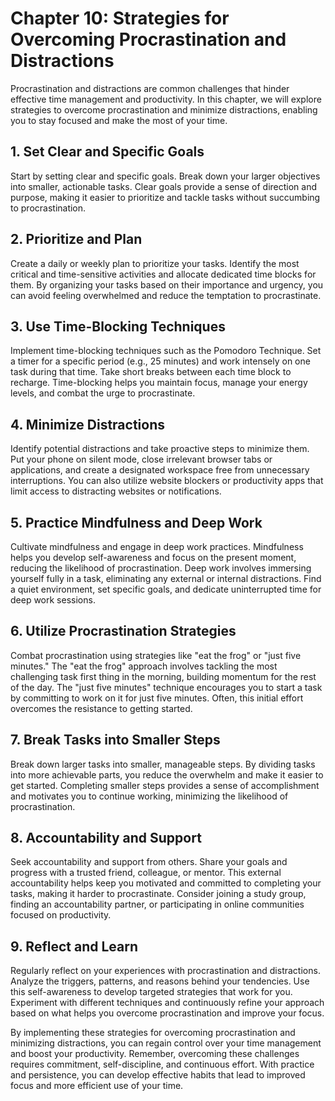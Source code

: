 Chapter 10: Strategies for Overcoming Procrastination and Distractions
======================================================================

Procrastination and distractions are common challenges that hinder effective time management and productivity. In this chapter, we will explore strategies to overcome procrastination and minimize distractions, enabling you to stay focused and make the most of your time.

**1. Set Clear and Specific Goals**
-----------------------------------

Start by setting clear and specific goals. Break down your larger objectives into smaller, actionable tasks. Clear goals provide a sense of direction and purpose, making it easier to prioritize and tackle tasks without succumbing to procrastination.

**2. Prioritize and Plan**
--------------------------

Create a daily or weekly plan to prioritize your tasks. Identify the most critical and time-sensitive activities and allocate dedicated time blocks for them. By organizing your tasks based on their importance and urgency, you can avoid feeling overwhelmed and reduce the temptation to procrastinate.

**3. Use Time-Blocking Techniques**
-----------------------------------

Implement time-blocking techniques such as the Pomodoro Technique. Set a timer for a specific period (e.g., 25 minutes) and work intensely on one task during that time. Take short breaks between each time block to recharge. Time-blocking helps you maintain focus, manage your energy levels, and combat the urge to procrastinate.

**4. Minimize Distractions**
----------------------------

Identify potential distractions and take proactive steps to minimize them. Put your phone on silent mode, close irrelevant browser tabs or applications, and create a designated workspace free from unnecessary interruptions. You can also utilize website blockers or productivity apps that limit access to distracting websites or notifications.

**5. Practice Mindfulness and Deep Work**
-----------------------------------------

Cultivate mindfulness and engage in deep work practices. Mindfulness helps you develop self-awareness and focus on the present moment, reducing the likelihood of procrastination. Deep work involves immersing yourself fully in a task, eliminating any external or internal distractions. Find a quiet environment, set specific goals, and dedicate uninterrupted time for deep work sessions.

**6. Utilize Procrastination Strategies**
-----------------------------------------

Combat procrastination using strategies like "eat the frog" or "just five minutes." The "eat the frog" approach involves tackling the most challenging task first thing in the morning, building momentum for the rest of the day. The "just five minutes" technique encourages you to start a task by committing to work on it for just five minutes. Often, this initial effort overcomes the resistance to getting started.

**7. Break Tasks into Smaller Steps**
-------------------------------------

Break down larger tasks into smaller, manageable steps. By dividing tasks into more achievable parts, you reduce the overwhelm and make it easier to get started. Completing smaller steps provides a sense of accomplishment and motivates you to continue working, minimizing the likelihood of procrastination.

**8. Accountability and Support**
---------------------------------

Seek accountability and support from others. Share your goals and progress with a trusted friend, colleague, or mentor. This external accountability helps keep you motivated and committed to completing your tasks, making it harder to procrastinate. Consider joining a study group, finding an accountability partner, or participating in online communities focused on productivity.

**9. Reflect and Learn**
------------------------

Regularly reflect on your experiences with procrastination and distractions. Analyze the triggers, patterns, and reasons behind your tendencies. Use this self-awareness to develop targeted strategies that work for you. Experiment with different techniques and continuously refine your approach based on what helps you overcome procrastination and improve your focus.

By implementing these strategies for overcoming procrastination and minimizing distractions, you can regain control over your time management and boost your productivity. Remember, overcoming these challenges requires commitment, self-discipline, and continuous effort. With practice and persistence, you can develop effective habits that lead to improved focus and more efficient use of your time.
